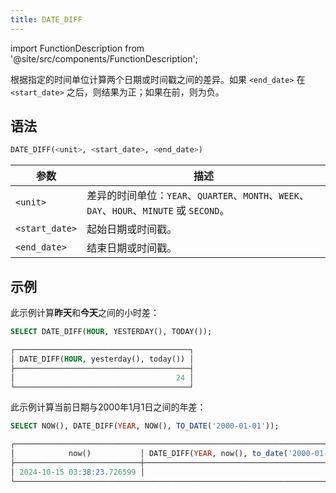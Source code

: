 ```yaml
---
title: DATE_DIFF
---
```

import FunctionDescription from '@site/src/components/FunctionDescription';

<FunctionDescription description="引入或更新于：v1.2.645"/>

根据指定的时间单位计算两个日期或时间戳之间的差异。如果 `<end_date>` 在 `<start_date>` 之后，则结果为正；如果在前，则为负。

## 语法

```sql
DATE_DIFF(<unit>, <start_date>, <end_date>)
```

| 参数           | 描述                                                                                                 |
|----------------|-------------------------------------------------------------------------------------------------------------|
| `<unit>`       | 差异的时间单位：`YEAR`、`QUARTER`、`MONTH`、`WEEK`、`DAY`、`HOUR`、`MINUTE` 或 `SECOND`。 |
| `<start_date>` | 起始日期或时间戳。                                                                             |
| `<end_date>`   | 结束日期或时间戳。                                                                               |

## 示例

此示例计算**昨天**和**今天**之间的小时差：

```sql
SELECT DATE_DIFF(HOUR, YESTERDAY(), TODAY());

┌───────────────────────────────────────┐
│ DATE_DIFF(HOUR, yesterday(), today()) │
├───────────────────────────────────────┤
│                                    24 │
└───────────────────────────────────────┘
```

此示例计算当前日期与2000年1月1日之间的年差：

```sql
SELECT NOW(), DATE_DIFF(YEAR, NOW(), TO_DATE('2000-01-01'));

┌────────────────────────────────────────────────────────────────────────────┐
│            now()           │ DATE_DIFF(YEAR, now(), to_date('2000-01-01')) │
├────────────────────────────┼───────────────────────────────────────────────┤
│ 2024-10-15 03:38:23.726599 │                                           -24 │
└────────────────────────────────────────────────────────────────────────────┘
```